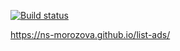[![Build status](https://ci.appveyor.com/api/projects/status/6gw9qeraj674om4b?svg=true)](https://ci.appveyor.com/project/ns-morozova/list-ads)


https://ns-morozova.github.io/list-ads/
